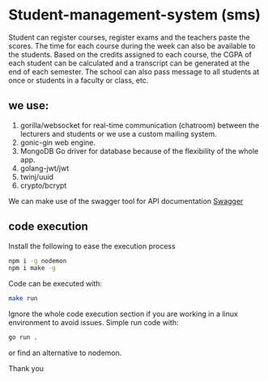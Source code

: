 # Student-management-system (sms)


Student can register courses, register exams and the teachers paste the scores.
The time for each course during the week can also be available to the students.
Based on the credits assigned to each course, the CGPA of each student can be calculated and a transcript can be generated at the end of each semester.
The school can also pass message to all students at once or students in a faculty or class, etc.

## we use:
1. gorilla/websocket for real-time communication (chatroom) between the lecturers and students or we use a custom mailing system.
2. gonic-gin web engine.
3. MongoDB Go driver for database because of the flexibility of the whole app.
4. golang-jwt/jwt
5. twinj/uuid
6. crypto/bcrypt

We can make use of the swagger tool for API documentation
[Swagger](https://swagger.io/tools/swagger-ui/)

## code execution
 Install the following to ease the execution process

```sh
npm i -g nodemon
npm i make -g

```

Code can be executed with:
```sh
make run
```

Ignore the whole code execution section if you are working in a linux environment to avoid issues. Simple run code with: 
```sh
go run .
```

or find an alternative to nodemon.



Thank you

